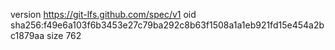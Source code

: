 version https://git-lfs.github.com/spec/v1
oid sha256:f49e6a103f6b3453e27c79ba292c8b63f1508a1a1eb921fd15e454a2bc1879aa
size 762
